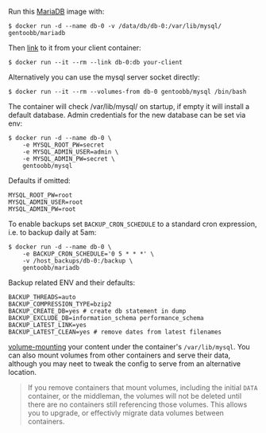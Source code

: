 Run this [MariaDB][] image with:

    $ docker run -d --name db-0 -v /data/db/db-0:/var/lib/mysql/ gentoobb/mariadb

Then [link][linking] to it from your client container:

    $ docker run --it --rm --link db-0:db your-client

Alternatively you can use the mysql server socket directly:

    $ docker run --it --rm --volumes-from db-0 gentoobb/mysql /bin/bash

The container will check /var/lib/mysql/ on startup, if empty it will install a default database.
Admin credentials for the new database can be set via env:

    $ docker run -d --name db-0 \
        -e MYSQL_ROOT_PW=secret
        -e MYSQL_ADMIN_USER=admin \
        -e MYSQL_ADMIN_PW=secret \
        gentoobb/mysql

Defaults if omitted:

    MYSQL_ROOT_PW=root
    MYSQL_ADMIN_USER=root
    MYSQL_ADMIN_PW=root

To enable backups set `BACKUP_CRON_SCHEDULE` to a standard cron expression, i.e. to backup daily at 5am:

    $ docker run -d --name db-0 \
        -e BACKUP_CRON_SCHEDULE='0 5 * * *' \
        -v /host_backups/db-0:/backup \
        gentoobb/mariadb

Backup related ENV and their defaults:

    BACKUP_THREADS=auto
    BACKUP_COMPRESSION_TYPE=bzip2
    BACKUP_CREATE_DB=yes # create db statement in dump
    BACKUP_EXCLUDE_DB=information_schema performance_schema
    BACKUP_LATEST_LINK=yes
    BACKUP_LATEST_CLEAN=yes # remove dates from latest filenames

[volume-mounting][volume-mount] your content under the container's
`/var/lib/mysql`.  You can also mount volumes from other
containers and serve their data, although you may neet to tweak the
config to serve from an alternative location.

> If you remove containers that mount volumes, including the initial
> `DATA` container, or the middleman, the volumes will not be deleted
> until there are no containers still referencing those volumes. This
> allows you to upgrade, or effectivly migrate data volumes between
> containers.

[MariaDB]: https://mariadb.org/
[volume-mount]: http://docs.docker.io/en/latest/use/working_with_volumes/
[linking]: http://docs.docker.io/en/latest/use/port_redirection/#linking-a-container
